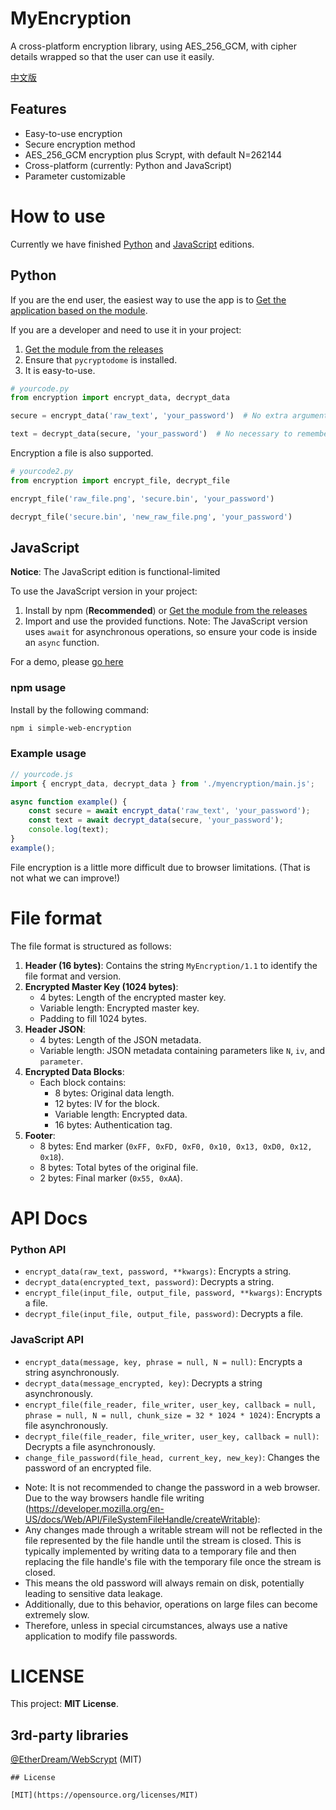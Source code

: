 # MyEncryption

A cross-platform encryption library, using AES_256_GCM, with cipher details wrapped so that the user can use it easily.

[中文版](./README.zh-CN.md)

## Features

- Easy-to-use encryption
- Secure encryption method
- AES_256_GCM encryption plus Scrypt, with default N=262144
- Cross-platform (currently: Python and JavaScript)
- Parameter customizable

# How to use

Currently we have finished [Python](./impl/Python/encryption.py) and [JavaScript](./impl/JavaScript/myencryption/main.js) editions.

## Python

If you are the end user, the easiest way to use the app is to [Get the application based on the module](https://github.com/shc0743/myencryption/releases/).

If you are a developer and need to use it in your project:

1. [Get the module from the releases](https://github.com/shc0743/myencryption/releases/)
2. Ensure that `pycryptodome` is installed.
3. It is easy-to-use.

```python
# yourcode.py
from encryption import encrypt_data, decrypt_data

secure = encrypt_data('raw_text', 'your_password')  # No extra arguments required (but optional)

text = decrypt_data(secure, 'your_password')  # No necessary to remember parameters
```

Encryption a file is also supported.

```python
# yourcode2.py
from encryption import encrypt_file, decrypt_file

encrypt_file('raw_file.png', 'secure.bin', 'your_password')

decrypt_file('secure.bin', 'new_raw_file.png', 'your_password')
```

## JavaScript

**Notice**: The JavaScript edition is functional-limited

To use the JavaScript version in your project:

1. Install by npm (**Recommended**) or [Get the module from the releases](https://github.com/shc0743/myencryption/releases/)
2. Import and use the provided functions. Note: The JavaScript version uses `await` for asynchronous operations, so ensure your code is inside an `async` function.

For a demo, please [go here](https://github.com/shc7432/MyEncryptionApp-Demo/tree/main)

### npm usage

Install by the following command:

```bash
npm i simple-web-encryption
```

### Example usage

```javascript
// yourcode.js
import { encrypt_data, decrypt_data } from './myencryption/main.js';

async function example() {
    const secure = await encrypt_data('raw_text', 'your_password');
    const text = await decrypt_data(secure, 'your_password');
    console.log(text);
}
example();
```

File encryption is a little more difficult due to browser limitations. (That is not what we can improve!)

# File format

The file format is structured as follows:

1. **Header (16 bytes)**: Contains the string `MyEncryption/1.1` to identify the file format and version.
2. **Encrypted Master Key (1024 bytes)**:
   - 4 bytes: Length of the encrypted master key.
   - Variable length: Encrypted master key.
   - Padding to fill 1024 bytes.
3. **Header JSON**:
   - 4 bytes: Length of the JSON metadata.
   - Variable length: JSON metadata containing parameters like `N`, `iv`, and `parameter`.
4. **Encrypted Data Blocks**:
   - Each block contains:
     - 8 bytes: Original data length.
     - 12 bytes: IV for the block.
     - Variable length: Encrypted data.
     - 16 bytes: Authentication tag.
5. **Footer**:
   - 8 bytes: End marker (`0xFF, 0xFD, 0xF0, 0x10, 0x13, 0xD0, 0x12, 0x18`).
   - 8 bytes: Total bytes of the original file.
   - 2 bytes: Final marker (`0x55, 0xAA`).

# API Docs

### Python API

- `encrypt_data(raw_text, password, **kwargs)`: Encrypts a string.
- `decrypt_data(encrypted_text, password)`: Decrypts a string.
- `encrypt_file(input_file, output_file, password, **kwargs)`: Encrypts a file.
- `decrypt_file(input_file, output_file, password)`: Decrypts a file.

### JavaScript API

- `encrypt_data(message, key, phrase = null, N = null)`: Encrypts a string asynchronously.
- `decrypt_data(message_encrypted, key)`: Decrypts a string asynchronously.
- `encrypt_file(file_reader, file_writer, user_key, callback = null, phrase = null, N = null, chunk_size = 32 * 1024 * 1024)`: Encrypts a file asynchronously.
- `decrypt_file(file_reader, file_writer, user_key, callback = null)`: Decrypts a file asynchronously.
- `change_file_password(file_head, current_key, new_key)`: Changes the password of an encrypted file.

* Note: It is not recommended to change the password in a web browser. Due to the way browsers handle file writing (https://developer.mozilla.org/en-US/docs/Web/API/FileSystemFileHandle/createWritable):
* Any changes made through a writable stream will not be reflected in the file represented by the file handle until the stream is closed. This is typically implemented by writing data to a temporary file and then replacing the file handle's file with the temporary file once the stream is closed.
* This means the old password will always remain on disk, potentially leading to sensitive data leakage.
* Additionally, due to this behavior, operations on large files can become extremely slow.
* Therefore, unless in special circumstances, always use a native application to modify file passwords.

# LICENSE

This project: **MIT License**.

## 3rd-party libraries

[@EtherDream/WebScrypt](https://github.com/EtherDream/WebScrypt) (MIT)
```
## License

[MIT](https://opensource.org/licenses/MIT)
```

